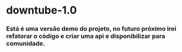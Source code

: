 # downtube-1.0

<h3>Está é uma versão demo do projeto, no futuro próximo irei refatorar o código e criar uma api e disponibilizar para comunidade. </h3>
